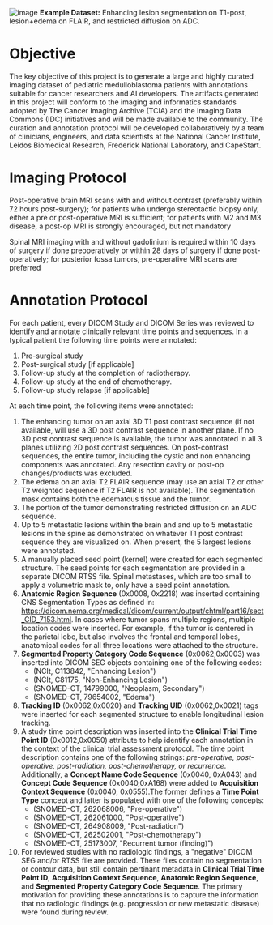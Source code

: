 ![image](https://user-images.githubusercontent.com/15251768/158514568-313427fc-3d43-4e1a-a9c9-3f6c128c6422.png)
**Example Dataset:** Enhancing lesion segmentation on T1-post, lesion+edema on FLAIR, and restricted diffusion on ADC.

# Objective

The key objective of this project is to generate a large and highly curated imaging dataset of pediatric medulloblastoma patients with annotations suitable for cancer researchers and AI developers. The artifacts generated in this project will conform to the imaging and informatics standards adopted by The Cancer Imaging Archive (TCIA) and the Imaging Data Commons (IDC) initiatives and will be made available to the community. The curation and annotation protocol will be developed collaboratively by a team of clinicians, engineers, and data scientists at the National Cancer Institute, Leidos Biomedical Research, Frederick National Laboratory, and CapeStart.

# Imaging Protocol

Post-operative brain MRI scans with and without contrast (preferably within 72 hours post-surgery); for patients who undergo stereotactic biopsy only, either a pre or post-operative MRI is sufficient; for patients with M2 and M3 disease, a post-op MRI is strongly encouraged, but not mandatory

Spinal MRI imaging with and without gadolinium is required within 10 days of surgery if done preoperatively or within 28 days of surgery if done post-operatively; for posterior fossa tumors, pre-operative MRI scans are preferred

# Annotation Protocol

For each patient, every DICOM Study and DICOM Series was reviewed to identify and annotate clinically relevant time points and sequences. In a typical patient the following time points were annotated:

1. Pre-surgical study
2. Post-surgical study [if applicable]
3. Follow-up study at the completion of radiotherapy.
4. Follow-up study at the end of chemotherapy.
5. Follow-up study relapse [if applicable]

At each time point, the following items were annotated:

1. The enhancing tumor on an axial 3D T1 post contrast sequence (if not available, will use a 3D post contrast sequence in another plane. If no 3D post contrast sequence is available, the tumor was annotated in all 3 planes utilizing 2D post contrast sequences. On post-contrast sequences, the entire tumor, including the cystic and non enhancing components was annotated. Any resection cavity or post-op changes/products was excluded.
2. The edema on an axial T2 FLAIR sequence (may use an axial T2 or other T2 weighted sequence if T2 FLAIR is not available). The segmentation mask contains both the edematous tissue and the tumor.
3. The portion of the tumor demonstrating restricted diffusion on an ADC sequence.
4. Up to 5 metastatic lesions within the brain and and up to 5 metastatic lesions in the spine as demonstrated on whatever T1 post contrast sequence they are visualized on. When present, the 5 largest lesions were annotated.
5. A manually placed seed point (kernel) were created for each segmented structure. The seed points for each segmentation are provided in a separate DICOM RTSS file. Spinal metastases, which are too small to apply a volumetric mask to, only have a seed point annotation.
6. **Anatomic Region Sequence** (0x0008, 0x2218) was inserted containing CNS Segmentation Types as defined in: <https://dicom.nema.org/medical/dicom/current/output/chtml/part16/sect_CID_7153.html>. In cases where tumor spans multiple regions, multiple location codes were inserted. For example, if the tumor is centered in the parietal lobe, but also involves the frontal and temporal lobes, anatomical codes for all three locations were attached to the structure.
7. **Segmented Property Category Code Sequence** (0x0062,0x0003) was inserted into DICOM SEG objects containing one of the following codes:
    - (NCIt, C113842, "Enhancing Lesion")
    - (NCIt, C81175, "Non-Enhancing Lesion")
    - (SNOMED-CT, 14799000, "Neoplasm, Secondary")
    - (SNOMED-CT, 79654002, "Edema")
8. **Tracking ID** (0x0062,0x0020) and **Tracking UID** (0x0062,0x0021) tags were inserted for each segmented structure to enable longitudinal lesion tracking.
9. A study time point description was inserted into the **Clinical Trial Time Point ID** (0x0012,0x0050) attribute to help identify each annotation in the context of the clinical trial assessment protocol. The time point description contains one of the following strings: *pre-operative, post-operative, post-radiation, post-chemotherapy, or recurrence*. Additionally, a **Concept Name Code Sequence** (0x0040, 0xA043) and **Concept Code Sequence** (0x0040,0xA168) were added to **Acquisition Context Sequence** (0x0040, 0x0555).The former defines a **Time Point Type** concept and latter is populated with one of the following concepts:
    - (SNOMED-CT, 262068006, "Pre-operative")
    - (SNOMED-CT, 262061000, "Post-operative")
    - (SNOMED-CT, 264908009, "Post-radiation")
    - (SNOMED-CT, 262502001, "Post-chemotherapy")
    - (SNOMED-CT, 25173007, "Recurrent tumor (finding)")
10. For reviewed studies with no radiologic findings, a "negative" DICOM SEG and/or RTSS file are provided. These files contain no segmentation or contour data, but still contain pertinant metadata in **Clinical Trial Time Point ID**, **Acquisition Context Sequence**, **Anatomic Region Sequence**, and **Segmented Property Category Code Sequence**. The primary motivation for providing these annotations is to capture the information that no radiologic findings (e.g. progression or new metastatic disease) were found during review.
